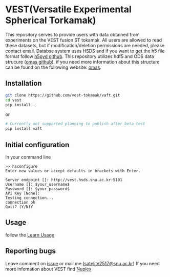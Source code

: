 # VEST(Versatile Experimental Spherical Torkamak)

This repository serves to provide users with data obtained from experiments on the VEST fusion ST tokamak.
All users are allowed to read these datasets, but if modification/deletion permissions are needed, please contact email. Databse system uses HSDS and if you want to get the h5 file format follow [h5pyd github](https://github.com/HDFGroup/h5pyd). This repository utilizes hdf5 and ODS data strucure ([omas github](https://github.com/gafusion/omas?tab=readme-ov-file)), if you need more information about this structure can be found on the following website: [omas](https://gafusion.github.io/omas/).

## Installation
```bash
git clone https://github.com/vest-tokamak/vaft.git
cd vest
pip install .
```
or

```bash
# Currently not supported planning to publish after beta test
pip install vaft

```

## Initial configuration

in your command line

```
>> hsconfigure
Enter new values or accept defaults in brackets with Enter.

Server endpoint []: http://vest.hsds.snu.ac.kr:5101
Username []: $your_username$
Password []: $your_password$
API Key [None]: 
Testing connection...
connection ok
Quit? (Y/N)Y
```

## Usage

follow the [Learn Usage](https://github.com/vest-tokamak/vaft/blob/main/docs/load_save_example.md)


## Reporting bugs

Leave comment on [issue](https://github.com/vest-tokamak/vaft/issues) or mail me (satelite2517@snu.ac.kr)
If you need more infomation about VEST find [Nuplex](http://nuplex.snu.ac.kr)